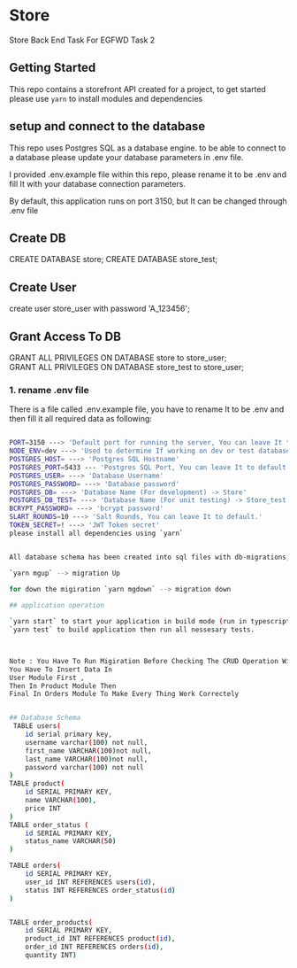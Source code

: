 # Store
Store Back End Task For EGFWD Task 2
## Getting Started

This repo contains a storefront API created for a project, to get started please use `yarn` to install modules and dependencies
## setup and connect to the database

This repo uses Postgres SQL as a database engine. to be able to connect to a database please update your database parameters in .env file.

I provided .env.example file within this repo, please rename it to be .env and fill It with your database connection parameters.

By default, this application runs on port 3150, but It can be changed through .env file

## Create DB 
CREATE DATABASE store;
CREATE DATABASE store_test;

## Create User
create user store_user with password 'A_123456';

## Grant Access To DB 
GRANT ALL PRIVILEGES ON DATABASE store to store_user;  
GRANT ALL PRIVILEGES ON DATABASE store_test to store_user;
### 1. rename .env file

There is a file called .env.example file, you have to rename It to be .env and then fill it all required data as following:

```bash

PORT=3150 ---> 'Default port for running the server, You can leave It to default.'
NODE_ENV=dev ---> 'Used to determine If working on dev or test database, You can leave It to default.'
POSTGRES_HOST= ---> 'Postgres SQL Hostname'
POSTGRES_PORT=5433 --- 'Postgres SQL Port, You can leave It to default.'
POSTGRES_USER= ---> 'Database Username'
POSTGRES_PASSWORD= ---> 'Database password'
POSTGRES_DB= ---> 'Database Name (For development) -> Store'
POSTGRES_DB_TEST= ---> 'Database Name (For unit testing) -> Store_test'
BCRYPT_PASSWORD= ---> 'bcrypt password'
SLART_ROUNDS=10 ---> 'Salt Rounds, You can leave It to default.'
TOKEN_SECRET=! ---> 'JWT Token secret'
please install all dependencies using `yarn`


All database schema has been created into sql files with db-migrations, you have to run migration in order to continue using the application using this below command.

`yarn mgup` --> migration Up
 
for down the migiration `yarn mgdown` --> migration down

## application operation

`yarn start` to start your application in build mode (run in typescript).
`yarn test` to build application then run all nessesary tests.



Note : You Have To Run Migiration Before Checking The CRUD Operation With The Database , 
You Have To Insert Data In 
User Module First , 
Then In Product Module Then 
Final In Orders Module To Make Every Thing Work Correctely  


## Database Schema 
 TABLE users(
    id serial primary key,
    username varchar(100) not null,
    first_name VARCHAR(100)not null,
    last_name VARCHAR(100)not null,
    password varchar(100) not null 
)
TABLE product(
    id SERIAL PRIMARY KEY,
    name VARCHAR(100),
    price INT
)
TABLE order_status (
    id SERIAL PRIMARY KEY,
    status_name VARCHAR(50)
)

TABLE orders(
    id SERIAL PRIMARY KEY,
    user_id INT REFERENCES users(id),
    status INT REFERENCES order_status(id)
)


TABLE order_products(
    id SERIAL PRIMARY KEY,
    product_id INT REFERENCES product(id),
    order_id INT REFERENCES orders(id),
    quantity INT)